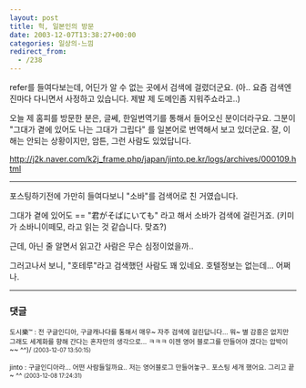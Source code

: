 ```yaml
---
layout: post
title: 헉, 일본인의 방문
date: 2003-12-07T13:38:27+00:00
categories: 일상의-느낌
redirect_from:
  - /238
---
```


refer를 들여다보는데, 어딘가 알 수 없는 곳에서 검색에 걸렸더군요. (아.. 요즘 검색엔진마다 다니면서 사정하고 있습니다. 제발 제 도메인좀 지워주쇼라고..)

오늘 제 홈피를 방문한 분은, 글쎄, 한일번역기를 통해서 들어오신 분이더라구요. 그분이 "그대가 곁에 있어도 나는 그대가 그립다" 를 일본어로 번역해서 보고 있더군요. 잘, 이해는 안되는 상황이지만, 암튼, 그런 사람도 있었답니다.

http://j2k.naver.com/k2j_frame.php/japan/jinto.pe.kr/logs/archives/000109.html

---

포스팅하기전에 가만히 들여다보니 "소바"를 검색어로 친 거였습니다.

그대가 곁에 있어도 == "君がそばにいても" 라고 해서 소바가 검색에 걸린거죠. (키미가 소바니이떼모, 라고 읽는 것 같습니다. 맞죠?)

근데, 아닌 줄 알면서 읽고간 사람은 무슨 심정이었을까..

그러고나서 보니, "호테루"라고 검색했던 사람도 꽤 있네요. 호텔정보는 없는데... 어쩌나.

* * *

### 댓글



<!--- cmt:507 --->
<!--- mail: --->
<!--- parent:0 --->

<small class=comment>도시樂™ : 전 구글인디아, 구글캐나다를 통해서 매우~ 자주 검색에 걸린답니다... 뭐~ 별 감흥은 없지만 그래도 세계화를 향해 간다는 혼자만의 생각으로... ㅋㅋㅋ  이젠 영어 블로그를 만들어야 겠다는 압박이~~  ^^)/ <small>(2003-12-07 13:50:15)</small></small>


<!--- cmt:508 --->
<!--- mail: --->
<!--- parent:0 --->

<small class=comment>jinto : 구글인디아라... 어떤 사람들일까요.. 저는 영어블로그 만들어놓구.. 포스팅 세개 했어요. 그리고 끝~ ^^ <small>(2003-12-08 17:24:31)</small></small>

